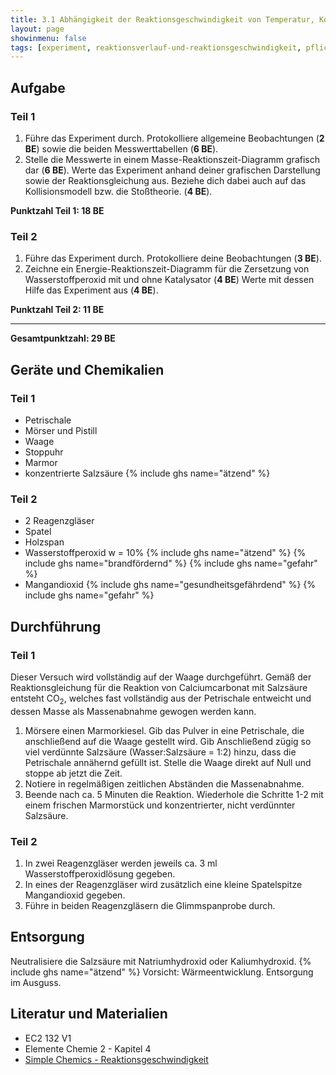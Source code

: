 ```yaml
---
title: 3.1 Abhängigkeit der Reaktionsgeschwindigkeit von Temperatur, Konzentration und Katalysator
layout: page
showinmenu: false
tags: [experiment, reaktionsverlauf-und-reaktionsgeschwindigkeit, pflichtexperiment]
---
```


## Aufgabe

### Teil 1

1. Führe das Experiment durch. Protokolliere allgemeine Beobachtungen (**2 BE**) sowie die beiden Messwerttabellen (**6 BE**).
2. Stelle die Messwerte in einem Masse-Reaktionszeit-Diagramm grafisch dar (**6 BE**). Werte das Experiment anhand deiner grafischen Darstellung sowie der Reaktionsgleichung aus. Beziehe dich dabei auch auf das Kollisionsmodell bzw. die Stoßtheorie. (**4 BE**).

**Punktzahl Teil 1: 18 BE**

### Teil 2

1. Führe das Experiment durch. Protokolliere deine Beobachtungen (**3 BE**).
2. Zeichne ein Energie-Reaktionszeit-Diagramm für die Zersetzung von Wasserstoffperoxid mit und ohne Katalysator (**4 BE**) Werte mit dessen Hilfe das Experiment aus (**4 BE**).

**Punktzahl Teil 2: 11 BE**

---

**Gesamtpunktzahl: 29 BE**

## Geräte und Chemikalien

### Teil 1

- Petrischale
- Mörser und Pistill
- Waage
- Stoppuhr
- Marmor
- konzentrierte Salzsäure {% include ghs name="ätzend" %}

### Teil 2

- 2 Reagenzgläser
- Spatel
- Holzspan
- Wasserstoffperoxid w = 10% {% include ghs name="ätzend" %} {% include ghs name="brandfördernd" %} {% include ghs name="gefahr" %}
- Mangandioxid {% include ghs name="gesundheitsgefährdend" %} {% include ghs name="gefahr" %}

## Durchführung

### Teil 1

Dieser Versuch wird vollständig auf der Waage durchgeführt. Gemäß der Reaktionsgleichung für die Reaktion von Calciumcarbonat mit Salzsäure entsteht CO<sub>2</sub>, welches fast vollständig aus der Petrischale entweicht und dessen Masse als Massenabnahme gewogen werden kann.

1. Mörsere einen Marmorkiesel. Gib das Pulver in eine Petrischale, die anschließend auf die Waage gestellt wird. Gib Anschließend zügig so viel verdünnte Salzsäure (Wasser:Salzsäure = 1:2) hinzu, dass die Petrischale annähernd gefüllt ist. Stelle die Waage direkt auf Null und stoppe ab jetzt die Zeit.
2. Notiere in regelmäßigen zeitlichen Abständen die Massenabnahme.
3. Beende nach ca. 5 Minuten die Reaktion. Wiederhole die Schritte 1-2 mit einem frischen Marmorstück und konzentrierter, nicht verdünnter Salzsäure.

### Teil 2

1. In zwei Reagenzgläser werden jeweils ca. 3 ml Wasserstoffperoxidlösung gegeben.
2. In eines der Reagenzgläser wird zusätzlich eine kleine Spatelspitze Mangandioxid gegeben.
3. Führe in beiden Reagenzgläsern die Glimmspanprobe durch.

## Entsorgung

Neutralisiere die Salzsäure mit Natriumhydroxid oder Kaliumhydroxid. {% include ghs name="ätzend" %} Vorsicht: Wärmeentwicklung. Entsorgung im Ausguss.

## Literatur und Materialien

- EC2 132 V1
- Elemente Chemie 2 - Kapitel 4
- [Simple Chemics - Reaktionsgeschwindigkeit](https://www.youtube.com/watch?v=HrEtl5mVRmM)
